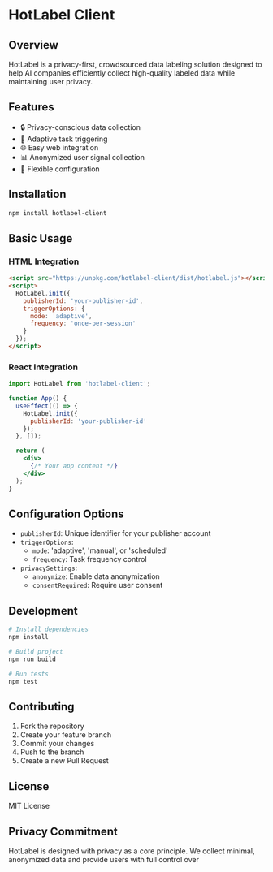 # HotLabel Client

## Overview

HotLabel is a privacy-first, crowdsourced data labeling solution designed to help AI companies efficiently collect high-quality labeled data while maintaining user privacy.

## Features

- 🔒 Privacy-conscious data collection
- 🚀 Adaptive task triggering
- 🌐 Easy web integration
- 📊 Anonymized user signal collection
- 🔧 Flexible configuration

## Installation

```bash
npm install hotlabel-client
```

## Basic Usage

### HTML Integration

```html
<script src="https://unpkg.com/hotlabel-client/dist/hotlabel.js"></script>
<script>
  HotLabel.init({
    publisherId: 'your-publisher-id',
    triggerOptions: {
      mode: 'adaptive',
      frequency: 'once-per-session'
    }
  });
</script>
```

### React Integration

```jsx
import HotLabel from 'hotlabel-client';

function App() {
  useEffect(() => {
    HotLabel.init({
      publisherId: 'your-publisher-id'
    });
  }, []);

  return (
    <div>
      {/* Your app content */}
    </div>
  );
}
```

## Configuration Options

- `publisherId`: Unique identifier for your publisher account
- `triggerOptions`:
  - `mode`: 'adaptive', 'manual', or 'scheduled'
  - `frequency`: Task frequency control
- `privacySettings`:
  - `anonymize`: Enable data anonymization
  - `consentRequired`: Require user consent

## Development

```bash
# Install dependencies
npm install

# Build project
npm run build

# Run tests
npm test
```

## Contributing

1. Fork the repository
2. Create your feature branch
3. Commit your changes
4. Push to the branch
5. Create a new Pull Request

## License

MIT License

## Privacy Commitment

HotLabel is designed with privacy as a core principle. We collect minimal, anonymized data and provide users with full control over